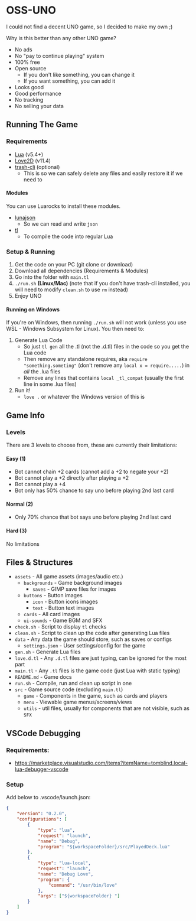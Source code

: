 # OSS-UNO

I could not find a decent UNO game, so I decided to make my own ;)

Why is this better than any other UNO game?

- No ads
- No "pay to continue playing" system
- 100% free
- Open source
  - If you don't like something, you can change it
  - If you want something, you can add it
- Looks good
- Good performance
- No tracking
- No selling your data

## Running The Game

### Requirements

- [Lua](https://www.lua.org) (v5.4+)
- [Love2D](https://love2d.org) (v11.4)
- [trash-cli](https://github.com/andreafrancia/trash-cli) (optional)
  - This is so we can safely delete any files and easily restore it if we need to

#### Modules

You can use Luarocks to install these modules.

- [lunajson](https://luarocks.org/modules/grafi/lunajson)
  - So we can read and write `json`
- [tl](https://github.com/teal-language/tl)
  - To compile the code into regular Lua

### Setup & Running

1. Get the code on your PC (git clone or download)
1. Download all dependencies (Requirements & Modules)
1. Go into the folder with `main.tl`
1. `./run.sh` **(Linux/Mac)** (note that if you don't have trash-cli installed, you will need to modify `clean.sh` to use `rm` instead)
1. Enjoy UNO

#### Running on Windows

If you're on Windows, then running `./run.sh` will not work (unless you use WSL - Windows Subsystem for Linux). You then need to:

1. Generate Lua Code
   - So just `tl gen` all the .tl (not the .d.tl) files in the code so you get the Lua code
   - Then remove any standalone requires, aka `require "something.someting"` (don't remove any `local x = require.....`) in _all_ the .lua files
   - Remove any lines that contains `local _tl_compat` (usually the first line in some .lua files)
1. Run it!
   - `love .` or whatever the Windows version of this is

## Game Info

### Levels

There are 3 levels to choose from, these are currently their limitations:

#### Easy (1)

- Bot cannot chain +2 cards (cannot add a +2 to negate your +2)
- Bot cannot play a +2 directly after playing a +2
- Bot cannot play a +4
- Bot only has 50% chance to say uno before playing 2nd last card

#### Normal (2)

- Only 70% chance that bot says uno before playing 2nd last card

#### Hard (3)

No limitations

## Files & Structures

- `assets` - All game assets (images/audio etc.)
  - `backgrounds` - Game background images
    - `saves` - GIMP save files for images
  - `buttons` - Button images
    - `icon` - Button icons images
    - `text` - Button text images
  - `cards` - All card images
  - `ui-sounds` - Game BGM and SFX
- `check.sh` - Script to display `tl` checks
- `clean.sh` - Script to clean up the code after generating Lua files
- `data` - Any data the game should store, such as saves or configs
  - `settings.json` - User settings/config for the game
- `gen.sh` - Generate Lua files
- `love.d.tl` - Any `.d.tl` files are just typing, can be ignored for the most part
- `main.tl` - Any `.tl` files is the game code (just Lua with static typing)
- `README.md` - Game docs
- `run.sh` - Compile, run and clean up script in one
- `src` - Game source code (excluding `main.tl`)
  - `game` - Components in the game, such as cards and players
  - `menu` - Viewable game menus/screens/views
  - `utils` - util files, usually for components that are not visible, such as `SFX`

## VSCode Debugging

### Requirements:

- https://marketplace.visualstudio.com/items?itemName=tomblind.local-lua-debugger-vscode

### Setup

Add below to .vscode/launch.json:

```json
{
	"version": "0.2.0",
	"configurations": [
		{
			"type": "lua",
			"request": "launch",
			"name": "Debug",
			"program": "${workspaceFolder}/src/PlayedDeck.lua"
		},
		{
			"type": "lua-local",
			"request": "launch",
			"name": "Debug Love",
			"program": {
				"command": "/usr/bin/love"
			},
			"args": ["${workspaceFolder} "]
		}
	]
}
```
